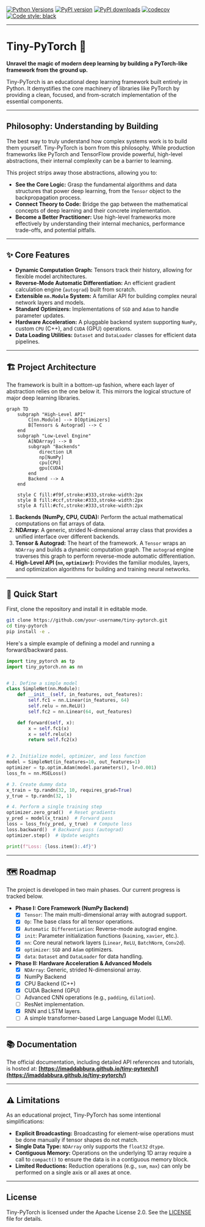 [![Python Versions](https://img.shields.io/badge/python-_3.13-blue.svg)](https://www.python.org/downloads/)
[![PyPI version](https://img.shields.io/pypi/v/tiny-pytorch.svg)](https://pypi.org/project/tiny-pytorch/)
[![PyPI downloads](https://img.shields.io/pypi/dm/tiny-pytorch.svg)](https://pypi.org/project/tiny-pytorch/)
[![codecov](https://codecov.io/gh/imaddabbura/tiny-pytorch/branch/main/graph/badge.svg)](https://codecov.io/gh/imaddabbura/tiny-pytorch)
[![Code style: black](https://img.shields.io/badge/code%20style-black-000000.svg)](https://github.com/psf/black)

---

# Tiny-PyTorch 🧠

**Unravel the magic of modern deep learning by building a PyTorch-like framework from the ground up.**

Tiny-PyTorch is an educational deep learning framework built entirely in Python. It demystifies the core machinery of libraries like PyTorch by providing a clean, focused, and from-scratch implementation of the essential components.

---

## Philosophy: Understanding by Building

The best way to truly understand how complex systems work is to build them yourself. Tiny-PyTorch is born from this philosophy. While production frameworks like PyTorch and TensorFlow provide powerful, high-level abstractions, their internal complexity can be a barrier to learning.

This project strips away those abstractions, allowing you to:

- **See the Core Logic:** Grasp the fundamental algorithms and data structures that power deep learning, from the `Tensor` object to the backpropagation process.
- **Connect Theory to Code:** Bridge the gap between the mathematical concepts of deep learning and their concrete implementation.
- **Become a Better Practitioner:** Use high-level frameworks more effectively by understanding their internal mechanics, performance trade-offs, and potential pitfalls.

---

## ✨ Core Features

- **Dynamic Computation Graph:** Tensors track their history, allowing for flexible model architectures.
- **Reverse-Mode Automatic Differentiation:** An efficient gradient calculation engine (`autograd`) built from scratch.
- **Extensible `nn.Module` System:** A familiar API for building complex neural network layers and models.
- **Standard Optimizers:** Implementations of `SGD` and `Adam` to handle parameter updates.
- **Hardware Acceleration:** A pluggable backend system supporting `NumPy`, custom `CPU` (C++), and `CUDA` (GPU) operations.
- **Data Loading Utilities:** `Dataset` and `DataLoader` classes for efficient data pipelines.

---

## 🏗️ Project Architecture

The framework is built in a bottom-up fashion, where each layer of abstraction relies on the one below it. This mirrors the logical structure of major deep learning libraries.

```mermaid
graph TD
    subgraph "High-Level API"
        C[nn.Module] --> D[Optimizers]
        B[Tensors & Autograd] --> C
    end
    subgraph "Low-Level Engine"
        A[NDArray] --> B
        subgraph "Backends"
            direction LR
            np[NumPy]
            cpu[CPU]
            gpu[CUDA]
        end
        Backend --> A
    end

    style C fill:#f9f,stroke:#333,stroke-width:2px
    style B fill:#ccf,stroke:#333,stroke-width:2px
    style A fill:#cfc,stroke:#333,stroke-width:2px
```

1.  **Backends (NumPy, CPU, CUDA):** Perform the actual mathematical computations on flat arrays of data.
2.  **NDArray:** A generic, strided N-dimensional array class that provides a unified interface over different backends.
3.  **Tensor & Autograd:** The heart of the framework. A `Tensor` wraps an `NDArray` and builds a dynamic computation graph. The `autograd` engine traverses this graph to perform reverse-mode automatic differentiation.
4.  **High-Level API (`nn`, `optimizer`):** Provides the familiar modules, layers, and optimization algorithms for building and training neural networks.

---

## 🚀 Quick Start

First, clone the repository and install it in editable mode.

```bash
git clone https://github.com/your-username/tiny-pytorch.git
cd tiny-pytorch
pip install -e .
```

Here's a simple example of defining a model and running a forward/backward pass.

```python
import tiny_pytorch as tp
import tiny_pytorch.nn as nn


# 1. Define a simple model
class SimpleNet(nn.Module):
    def __init__(self, in_features, out_features):
        self.fc1 = nn.Linear(in_features, 64)
        self.relu = nn.ReLU()
        self.fc2 = nn.Linear(64, out_features)

    def forward(self, x):
        x = self.fc1(x)
        x = self.relu(x)
        return self.fc2(x)


# 2. Initialize model, optimizer, and loss function
model = SimpleNet(in_features=10, out_features=1)
optimizer = tp.optim.Adam(model.parameters(), lr=0.001)
loss_fn = nn.MSELoss()

# 3. Create dummy data
x_train = tp.randn(32, 10, requires_grad=True)
y_true = tp.randn(32, 1)

# 4. Perform a single training step
optimizer.zero_grad()  # Reset gradients
y_pred = model(x_train)  # Forward pass
loss = loss_fn(y_pred, y_true)  # Compute loss
loss.backward()  # Backward pass (autograd)
optimizer.step()  # Update weights

print(f"Loss: {loss.item():.4f}")
```

---

## 🗺️ Roadmap

The project is developed in two main phases. Our current progress is tracked below.

- **Phase I: Core Framework (NumPy Backend)**
  - [x] `Tensor`: The main multi-dimensional array with autograd support.
  - [x] `Op`: The base class for all tensor operations.
  - [x] `Automatic Differentiation`: Reverse-mode autograd engine.
  - [x] `init`: Parameter initialization functions (`kaiming`, `xavier`, etc.).
  - [x] `nn`: Core neural network layers (`Linear`, `ReLU`, `BatchNorm`, `Conv2d`).
  - [x] `optimizer`: `SGD` and `Adam` optimizers.
  - [x] `data`: `Dataset` and `DataLoader` for data handling.
- **Phase II: Hardware Acceleration & Advanced Models**
  - [x] `NDArray`: Generic, strided N-dimensional array.
  - [x] NumPy Backend
  - [x] CPU Backend (C++)
  - [x] CUDA Backend (GPU)
  - [ ] Advanced CNN operations (e.g., `padding`, `dilation`).
  - [ ] ResNet implementation.
  - [x] RNN and LSTM layers.
  - [ ] A simple transformer-based Large Language Model (LLM).

---

## 📚 Documentation

The official documentation, including detailed API references and tutorials, is hosted at:
**[https://imaddabbura.github.io/tiny-pytorch/](https://imaddabbura.github.io/tiny-pytorch/)**

---

## ⚠️ Limitations

As an educational project, Tiny-PyTorch has some intentional simplifications:

- **Explicit Broadcasting:** Broadcasting for element-wise operations must be done manually if tensor shapes do not match.
- **Single Data Type:** `NDArray` only supports the `float32` `dtype`.
- **Contiguous Memory:** Operations on the underlying 1D array require a call to `compact()` to ensure the data is in a contiguous memory block.
- **Limited Reductions:** Reduction operations (e.g., `sum`, `max`) can only be performed on a single axis or all axes at once.

---

## License

Tiny-PyTorch is licensed under the Apache License 2.0. See the [LICENSE](https://www.google.com/search?q=LICENSE) file for details.
